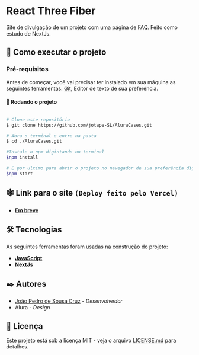 # React Three Fiber

Site de divulgação de um projeto com uma página de FAQ. Feito como estudo de NextJs. 

## 🚀 Como executar o projeto

### Pré-requisitos

Antes de começar, você vai precisar ter instalado em sua máquina as seguintes ferramentas:
[Git](https://git-scm.com), Editor de texto de sua preferência.

#### 🎲 Rodando o projeto

```bash

# Clone este repositório
$ git clone https://github.com/jotape-SL/AluraCases.git

# Abra o terminal e entre na pasta
$ cd ./AluraCases.git

#Instale o npm digintando no terminal
$npm install

# E por ultimo para abrir o projeto no navegador de sua preferência digite no terminal
$npm start

```
## 🕸 Link para o site ``(Deploy feito pelo Vercel)``

- **[Em breve](https://www.youtube.com/watch?v=dQw4w9WgXcQ&ab_channel=RickAstley)**


## 🛠 Tecnologias

As seguintes ferramentas foram usadas na construção do projeto:

- **[JavaScript](https://developer.mozilla.org/pt-BR/docs/Web/JavaScript)**
- **[NextJs](https://nextjs.org/docs)**

## ✒️ Autores

* [João Pedro de Sousa Cruz](https://github.com/jotape-SL) - *Desenvolvedor*
* Alura - *Design*


## 📄 Licença

Este projeto está sob a licença MIT - veja o arquivo [LICENSE.md](https://github.com/jotape-SL/AluraCases/blob/main/LICENSE) para detalhes.
